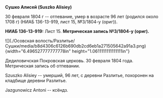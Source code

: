 **Сушко Алисей (Suszko Alisiey)**

30 февраля 1804 г -- отпевание, умер в возрасте 96 лет (родился около
1708 г) (НИАБ 136-13-919, лист 15, №3/1804-у (ориг)).

**НИАБ 136-13-919:** Лист 15. **Метрическая запись №3/1804-у (ориг).**

![](./Осовская волость/Разлитье/Сушки/media/b8d4306c6126b690db2cd6eb1a271505642a91a3.png){width="6.496527777777778in"
height="1.0611111111111111in"}

Дедиловичская Покровская церковь. 30 февраля 1804 года. Метрическая
запись об отпевании.

Szuszko Alisiey -- умерший, 96 лет, с деревни Разлитье, похоронен на
кладбище деревни Разлитье.

Jazgunowicz Antoni -- ксёндз.
